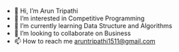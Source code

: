 - 👋 Hi, I’m Arun Tripathi
- 👀 I’m interested in Competitive Programming
- 🌱 I’m currently learning Data Structure and Algorithms
- 💞️ I’m looking to collaborate on Business
- 📫 How to reach me aruntripathi1511@gmail.com

<!---
tripathiarun2002/tripathiarun2002 is a ✨ special ✨ repository because its `README.md` (this file) appears on your GitHub profile.
You can click the Preview link to take a look at your changes.
--->
